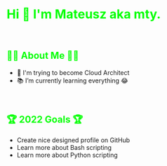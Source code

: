 # <span style="color: lime"> **Hi 👋 I'm Mateusz aka mty.** </span>

<br>

## <span style="color: lime">🤷‍♂️ **About Me** 🤷‍♂️</span>
- 🎉 I'm trying to become Cloud Architect
- 📚 I’m currently learning everything 😂

<br>

## <span style="color: lime"> 🏆 **2022 Goals** 🏆</span>
- Create nice designed profile on GitHub
- Learn more about Bash scripting
- Learn more about Python scripting
